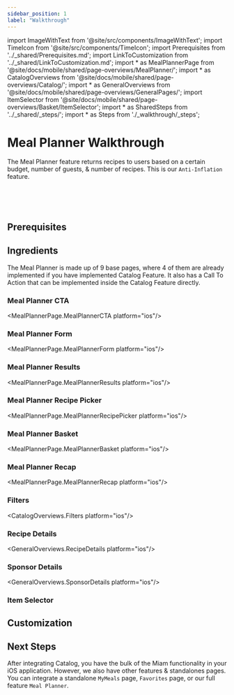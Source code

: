 ```yaml
---
sidebar_position: 1
label: "Walkthrough"
---
```


import ImageWithText from '@site/src/components/ImageWithText';
import TimeIcon from '@site/src/components/TimeIcon';
import Prerequisites from '../_shared/Prerequisites.md';
import LinkToCustomization from '../_shared/LinkToCustomization.md';
import * as MealPlannerPage from '@site/docs/mobile/shared/page-overviews/MealPlanner/';
import * as CatalogOverviews from '@site/docs/mobile/shared/page-overviews/Catalog/';
import * as GeneralOverviews from '@site/docs/mobile/shared/page-overviews/GeneralPages/';
import ItemSelector from '@site/docs/mobile/shared/page-overviews/Basket/ItemSelector';
import * as SharedSteps from '../_shared/_steps/';
import * as Steps from './_walkthrough/_steps';

# Meal Planner Walkthrough

The Meal Planner feature returns recipes to users based on a certain budget, number of guests, & number of recipes.
This is our `Anti-Inflation` feature. 

<TimeIcon titleText="Time to read:" timeText="20 minutes" /><br />
<TimeIcon titleText="Time for base implementation:" timeText="4 hours" /><br />
<TimeIcon titleText="Time for full customization:" timeText="1.5 weeks" /><br />

## Prerequisites
<Prerequisites />

## Ingredients

The Meal Planner is made up of 9 base pages, where 4 of them are already implemented if you have implemented Catalog Feature.
It also has a Call To Action that can be implemented inside the Catalog Feature directly.

### Meal Planner CTA
<MealPlannerPage.MealPlannerCTA platform="ios"/>

### Meal Planner Form
<MealPlannerPage.MealPlannerForm platform="ios"/>

### Meal Planner Results
<MealPlannerPage.MealPlannerResults platform="ios"/>

### Meal Planner Recipe Picker
<MealPlannerPage.MealPlannerRecipePicker platform="ios"/>

### Meal Planner Basket
<MealPlannerPage.MealPlannerBasket platform="ios"/>

### Meal Planner Recap
<MealPlannerPage.MealPlannerRecap platform="ios"/>

### Filters
<CatalogOverviews.Filters platform="ios"/>

### Recipe Details
<GeneralOverviews.RecipeDetails platform="ios"/>

### Sponsor Details
<GeneralOverviews.SponsorDetails platform="ios"/>

### Item Selector
<ItemSelector platform="ios"/>

## Customization
<LinkToCustomization />

## Next Steps

After integrating Catalog, you have the bulk of the Miam functionality in your iOS application. 
However, we also have other features & standalones pages. 
You can integrate a standalone `MyMeals` page, `Favorites` page, or our full feature `Meal Planner`.
